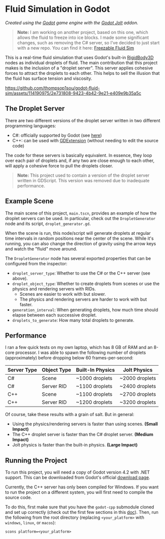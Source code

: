 # Fluid Simulation in Godot

*Created using the [Godot](https://godotengine.org/) game engine with the [Godot Jolt](https://github.com/godot-jolt/godot-jolt) addon.*

> **Note:** I am working on another project, based on this one, which allows the fluid to freeze into ice blocks. I made some significant changes, such as removing the C# server, so I've decided to just start with a new repo. You can find it here: [Freezable Fluid Sim](https://github.com/thompsop1sou/freezable-fluid-sim)

This is a real-time fluid simulation that uses Godot's built-in [RigidBody3D](https://docs.godotengine.org/en/stable/classes/class_rigidbody3d.html) nodes as individual droplets of fluid. The main contribution that this project makes is the inclusion of a "droplet server". This server applies cohesive forces to attract the droplets to each other. This helps to sell the illusion that the fluid has surface tension and viscosity.

https://github.com/thompsop1sou/godot-fluid-sim/assets/114190975/2e731808-9423-4b42-9e21-e409e9b35a5c

## The Droplet Server

There are two different versions of the droplet server written in two different programming languages: 
* C#: officially supported by Godot (see [here](https://docs.godotengine.org/en/stable/tutorials/scripting/c_sharp/index.html))
* C++: can be used with [GDExtension](https://docs.godotengine.org/en/stable/tutorials/scripting/gdextension/what_is_gdextension.html) (without needing to edit the source code)

The code for these servers is basically equivalent. In essence, they loop over each pair of droplets and, if any two are close enough to each other, will apply a cohesive force to pull the droplets closer.

> **Note:** This project used to contain a version of the droplet server written in GDScript. This version was removed due to inadequate performance.

## Example Scene

The main scene of this project, `main.tscn`, provides an example of how the droplet servers can be used. In particular, check out the `DropletGenerator` node and its script, `droplet_generator.gd`.

When the scene is run, this node/script will generate droplets at regular time intervals in random positions near the center of the scene. While it's running, you can also change the direction of gravity using the arrow keys and watch the "fluid" move around.

The `DropletGenerator` node has several exported properties that can be configured from the inspector:
* `droplet_server_type`: Whether to use the C# or the C++ server (see above).
* `droplet_object_type`: Whether to create droplets from scenes or use the physics and rendering servers with RIDs.
  * Scenes are easier to work with but slower.
  * The physics and rendering servers are harder to work with but faster.
* `generation_interval`: When generating droplets, how much time should elapse between each successive droplet.
* `droplets_to_generate`: How many total droplets to generate.

## Performance

I ran a few quick tests on my own laptop, which has 8 GB of RAM and an 8-core processor. I was able to spawn the following number of droplets (approximately) before dropping below 60 frames-per-second:

| Server Type | Object Type | Built-In Physics | Jolt Physics   |
|-------------|-------------|------------------|----------------|
| C#          | Scene       | ~1000 droplets   | ~2000 droplets |
| C#          | Server RID  | ~1100 droplets   | ~2400 droplets |
| C++         | Scene       | ~1100 droplets   | ~2700 droplets |
| C++         | Server RID  | ~1200 droplets   | ~3200 droplets |

Of course, take these results with a grain of salt. But in general:
* Using the physics/rendering servers is faster than using scenes. **(Small Impact)**
* The C++ droplet server is faster than the C# droplet server. **(Medium Impact)**
* Jolt physics is faster than the built-in physics. **(Large Impact)**

## Running the Project

To run this project, you will need a copy of Godot version 4.2 with .NET support. This can be downloaded from Godot's official [download page](https://godotengine.org/download/windows/).

Currently, the C++ server has only been compiled for Windows. If you want to run the project on a different system, you will first need to compile the source code.

To do this, first make sure that you have the `godot-cpp` submodule cloned and set up correctly (check out the first few sections in this [doc](https://docs.godotengine.org/en/stable/tutorials/scripting/gdextension/gdextension_cpp_example.html)). Then, run the following from the root directory (replacing `<your_platform>` with `windows`, `linux`, or `macos`):
```
scons platform=<your_platform>
```
